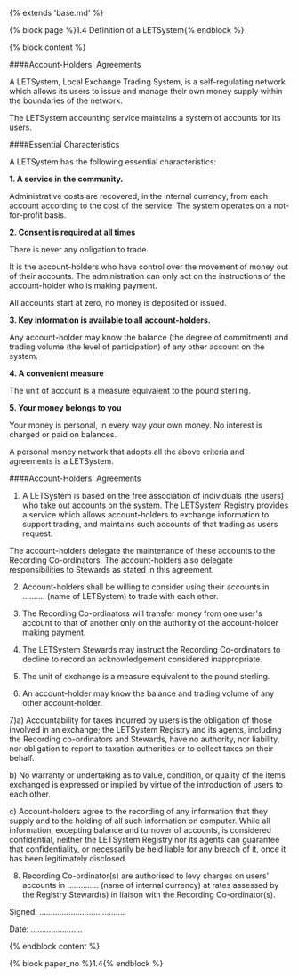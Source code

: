 {% extends 'base.md' %}

{% block page %}1.4 Definition of a LETSystem{% endblock %}

{% block content %}


####Account-Holders' Agreements

A LETSystem, Local Exchange Trading System, is a self-regulating 
network  which allows its users to issue and manage their own money 
supply within the boundaries of the network.

The LETSystem accounting service maintains a system of accounts for its 
users.

####Essential Characteristics

A LETSystem has the following essential characteristics: 

**1. A service in the community.**

Administrative costs are recovered, in the internal currency, from each 
account according to the cost of the service. The system operates on a not-
for-profit basis.

**2. Consent is required at all times**

There is never any obligation to trade. 

It is the account-holders who have control over the movement of money 
out of their accounts. The administration can only act on the instructions of 
the account-holder who is making payment.

All accounts start at zero, no money is deposited or issued. 

**3. Key information is available to all account-holders.**

Any account-holder may know the balance (the degree of commitment) 
and trading volume (the level of participation) of any other account on the 
system. 

**4. A convenient measure**

The unit of account is a measure equivalent to the pound sterling. 

**5. Your money belongs to you**

Your money is personal, in every way your own money. No interest is 
charged or paid on balances. 


A personal money network that adopts all the above criteria and 
agreements is a LETSystem.

####Account-Holders' Agreements

1) A LETSystem is based on the free association of individuals (the users) 
who take out accounts on the system. The LETSystem Registry provides a 
service which allows account-holders to exchange information to support 
trading, and maintains such accounts of that trading as users request. 

The account-holders delegate the maintenance of these accounts to the 
Recording Co-ordinators. The account-holders also delegate 
responsibilities to Stewards as stated in this agreement. 

2) Account-holders shall be willing to consider using their accounts in 
.......... (name of LETSystem) to trade with each other.

3) The Recording Co-ordinators will transfer money from one user's 
account to that of another only on the authority of the account-holder 
making payment. 

4) The LETSystem Stewards may instruct the Recording Co-ordinators to 
decline to record an acknowledgement considered inappropriate. 

 5) The unit of exchange is a measure equivalent to the pound sterling. 

 6) An account-holder may know the balance and trading volume of any 
other account-holder.

 7)a) Accountability for taxes incurred by users is the obligation of those 
involved in an exchange; the LETSystem Registry and its agents, including 
the Recording co-ordinators and Stewards, have no authority, nor liability, 
nor obligation to report to taxation authorities or to collect taxes on their 
behalf.

b) No warranty or undertaking as to value, condition, or quality of the 
items exchanged is expressed or implied by virtue of the introduction of 
users to each other.

c) Account-holders agree to the recording of any information that they 
supply and to the holding of all such information on computer. While all 
information, excepting balance and turnover of accounts, is considered 
confidential, neither the LETSystem Registry nor its agents can guarantee 
that confidentiality, or necessarily be held liable for any breach of it, once 
it has been legitimately disclosed. 

 8) Recording Co-ordinator(s) are authorised to levy charges on users' 
accounts in .............. (name of internal currency) at rates assessed by the Registry 
Steward(s) in liaison with the Recording Co-ordinator(s). 

Signed: ......................................

Date:  .......................


{% endblock content %}

{% block paper_no %}1.4{% endblock %}

